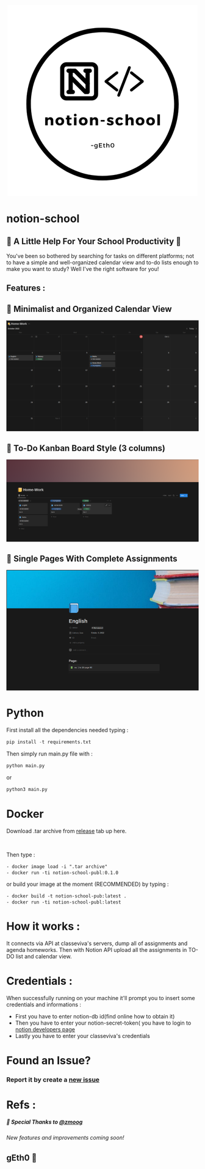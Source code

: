 <p align="center">
  <img width="500" height="500" src="./images/notion-school-logo.png">
</p>

# notion-school

## 📘 A Little Help For Your School Productivity 📘

You've been so bothered by searching for tasks on different platforms; not to have a simple and well-organized calendar view and to-do lists enough to make you want to study? Well I've the right software for you!
<br>
## Features :

<p align="center">
    <h2>📍 Minimalist and Organized Calendar View</h2>
  <img  src="./images/calendar.png">
</p>

<p align="center">
    <h2>📍 To-Do Kanban Board Style (3 columns)</h2>
  <img  src="./images/board.png">
</p>

<p align="center">
    <h2>📍 Single Pages With Complete Assignments</h2>
  <img  src="./images/page.png">
</p>

# Python
First install all the dependencies needed typing : 
```python
pip install -t requirements.txt
```
Then simply run main.py file with :
```python
python main.py
``` 
or 
```python
python3 main.py
``` 
# Docker
Download .tar archive from [release](https://github.com/gEth0/notion-school/releases) tab up here.

<br>

Then type :
```docker
- docker image load -i ".tar archive"
- docker run -ti notion-school-publ:0.1.0
```
or build your image at the moment (RECOMMENDED) by typing :
```docker
- docker build -t notion-school-pub:latest .
- docker run -ti notion-school-publ:latest
```
# How it works :
It connects via API at classeviva's servers, dump all of assignments and agenda homeworks.
Then with Notion API upload all the assignments in TO-DO list and calendar view.
# Credentials : 
When successfully running on your machine it'll prompt you to insert some credentials and informations : 
- First you have to enter notion-db id(find online how to obtain it)
- Then you have to enter your notion-secret-token( you have to login to [notion developers page](https://developers.notion.com/)
- Lastly you have to enter your classeviva's credentials
# Found an Issue?
### Report it by create a [new issue](https://github.com/gEth0/notion-school/issues/new)

# Refs :
 ##### 🙌 Special Thanks to [@zmoog](https://github.com/zmoog)
###### New features and improvements coming soon!
## gEth0 💯 
